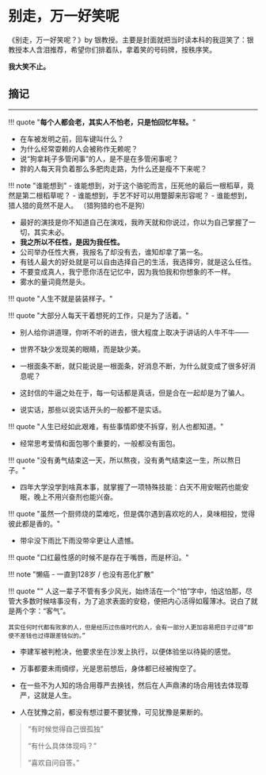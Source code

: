 # 别走，万一好笑呢 


《别走，万一好笑呢？》by 银教授。主要是封面就把当时读本科的我逗笑了：银教授本人含泪推荐，希望你们排着队，拿着笑的号码牌，按秩序笑。

**我大笑不止。**

## 摘记
------


!!! quote "**每个人都会老，其实人不怕老，只是怕回忆年轻。**"

- 在车被发明之前，回车键叫什么？
- 为什么经常耍赖的人会被称作无赖呢？
- 说“狗拿耗子多管闲事”的人，是不是在多管闲事呢？
- 胖的人每天背负着那么多肥肉走路，为什么还是瘦不下来呢？

!!! note "谁能想到"
    - 谁能想到，对于这个骆驼而言，压死他的最后一根稻草，竟然是第二根稻草呢？
    - 谁能想到，手艺不好可以用蹩脚来形容呢？
    - 谁能想到，猎人猎的竟然不是人。 （猎狗猎的也不是狗）

- 最好的演技是你不知道自己在演戏，我昨天就和你说过，你以为自己掌握了一切，其实未必。
- **我之所以不任性，是因为我任性。**
- 公司举办任性大赛，我报名了却没有去，谁知却拿了第一名。
- 有钱人最大的好处就是可以自由选择自己的生活，我选择穷，就是这么任性。
- 不要变成真人，我宁愿你活在记忆中，因为我怕我和你想象的不一样。
- 雾水的量词竟然是头。

!!! quote  "人生不就是装装样子。"

!!! quote "大部分人每天干着想死的工作，只是为了活着。"

- 别人给你讲道理，你听不听的进去，很大程度上取决于讲话的人牛不牛——
- 世界不缺少发现美的眼睛，而是缺少美。

- 一根面条不断，就只能说是一根面条，好消息不断，为什么就变成了很多好消息呢？



- 这封信的牛逼之处在于，每一句话都是真话，但是合在一起却是为了骗人。
- 说实话，那些以说实话开头的一般都不是实话。

!!! quote "人生已经如此艰难，有些事情即使不拆穿，别人也都知道。"

- 经常思考爱情和面包哪个重要的，一般都没有面包。

!!! quote "没有勇气结束这一天，所以熬夜，没有勇气结束这一生，所以熬日子。"

- 四年大学没学到啥真本事，就掌握了一项特殊技能：白天不用安眠药也能安眠，晚上不用兴奋剂也能兴奋。


!!! quote "虽然一个厨师烧的菜难吃，但是偶尔遇到喜欢吃的人，臭味相投，觉得彼此都是香的。"


- 带伞没下雨比下雨没带伞更让人遗憾。

!!! quote "口红最性感的时候不是存在于嘴唇，而是杯沿。"


!!! note "懒癌 - 一直到128岁 / 也没有恶化扩散"

!!! quote ""
    人这一辈子不管有多少风光，始终活在一个“怕”字中，怕这怕那，尽管大多数时候啥事没有，为了追求表面的安稳，便把内心活得如履薄冰。说白了就是两个字：“客气”。

    其实任何时代都有败家的人，但是经历过伤痕时代的人，会有一部分人更加容易把日子过得“即使不差钱也过得跟差钱似的。”

- 李建军被判枪决，他要求坐在沙发上执行，以便体验坐以待毙的感觉。


- 万事都要未雨绸缪，光是思前想后，身体都已经被掏空了。
- 在一些不为人知的场合用尊严去换钱，然后在人声鼎沸的场合用钱去体现尊严，这就是人生。
- 人在犹豫之前，都没有想过要不要犹豫，可见犹豫是果断的。

> “有时候觉得自己很孤独”
>
> “有什么具体体现吗？”
>
> “喜欢自问自答。”